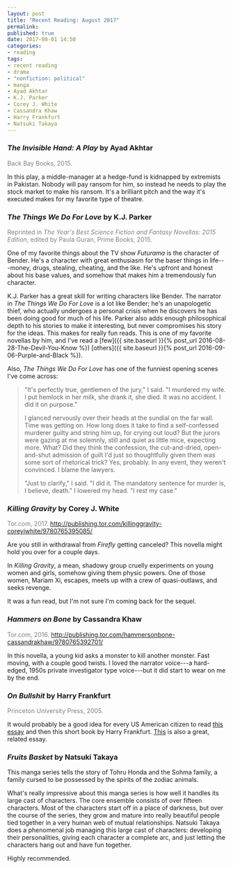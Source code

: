 ```yaml
---
layout: post
title: "Recent Reading: August 2017"
permalink:
published: true
date: 2017-08-01 14:50
categories:
- reading
tags:
- recent reading
- drama
- "nonfiction: political"
- manga
- Ayad Akhtar
- K.J. Parker
- Corey J. White
- Cassandra Khaw
- Harry Frankfurt
- Natsuki Takaya
---
```


### *The Invisible Hand: A Play* by Ayad Akhtar

<p style="color: gray;">Back Bay Books, 2015.</p>

In this play, a middle-manager at a hedge-fund is kidnapped by extremists in Pakistan. Nobody will pay ransom for him, so instead he needs to play the stock market to make his ransom. It's a brilliant pitch and the way it's executed makes for my favorite type of theatre.

### *The Things We Do For Love* by K.J. Parker

<p style="color: gray;">Reprinted in <em>The Year's Best Science Fiction and Fantasy Novellas: 2015 Edition</em>, edited by Paula Guran, Prime Books, 2015.</p>

One of my favorite things about the TV show *Futurama* is the character of Bender. He's a character with great enthusiasm for the baser things in life---money, drugs, stealing, cheating, and the like. He's upfront and honest about his base values, and somehow that makes him a tremendously fun character.

K.J. Parker has a great skill for writing characters like Bender. The narrator in *The Things We Do For Love* is a lot like Bender; he's an unapologetic thief, who actually undergoes a personal crisis when he discovers he has been doing good for much of his life. Parker also adds enough philosophical depth to his stories to make it interesting, but never compromises his story for the ideas. This makes for really fun reads. This is one of my favorite novellas by him, and I've read a [few]({{ site.baseurl }}{% post_url 2016-08-28-The-Devil-You-Know %}) [others]({{ site.baseurl }}{% post_url 2016-09-06-Purple-and-Black %}).

Also, *The Things We Do For Love* has one of the funniest opening scenes I've come across:

<blockquote>

<p>"It's perfectly true, gentlemen of the jury," I said. "I murdered my wife. I put hemlock in her milk, she drank it, she died. It was no accident. I did it on purpose."</p>

<p>I glanced nervously over their heads at the sundial on the far wall. Time was getting on. How long does it take to find a self-confessed murderer guilty and string him up, for crying out loud? But the jurors were gazing at me solemnly, still and quiet as little mice, expecting more. What? Did they think the confession, the cut-and-dried, open-and-shut admission of guilt I'd just so thoughtfully given them was some sort of rhetorical trick? Yes, probably. In any event, they weren't convinced. I blame the lawyers.</p>

<p>"Just to clarify," I said. "I did it. The mandatory sentence for murder is, I believe, death." I lowered my head. "I rest my case."</p>

</blockquote>

### *Killing Gravity* by Corey J. White

<p style="color: gray;">Tor.com, 2017. <a href="http://publishing.tor.com/killinggravity-coreyjwhite/9780765395085/">http://publishing.tor.com/killinggravity-coreyjwhite/9780765395085/</a></p>

Are you still in withdrawal from *Firefly* getting canceled? This novella might hold you over for a couple days.

In *Killing Gravity*, a mean, shadowy group cruelly experiments on young women and girls, somehow giving them physic powers. One of those women, Mariam Xi, escapes, meets up with a crew of quasi-outlaws, and seeks revenge.

It was a fun read, but I'm not sure I'm coming back for the sequel.

### *Hammers on Bone* by Cassandra Khaw

<p style="color: gray;">Tor.com, 2016. <a href="http://publishing.tor.com/hammersonbone-cassandrakhaw/9780765392701/">http://publishing.tor.com/hammersonbone-cassandrakhaw/9780765392701/</a></p>

In this novella, a young kid asks a monster to kill another monster. Fast moving, with a couple good twists. I loved the narrator voice---a hard-edged, 1950s private investigator type voice---but it did start to wear on me by the end.

### *On Bullshit* by Harry Frankfurt

<p style="color: gray;">Princeton University Press, 2005.</p>

It would probably be a good idea for every US American citizen to read [this essay](https://lawfareblog.com/bullshit-and-oath-office-lol-nothing-matters-presidency) and then this short book by Harry Frankfurt. [This](https://lawfareblog.com/what-happens-when-we-dont-believe-presidents-oath) is also a great, related essay.

### *Fruits Basket* by Natsuki Takaya

This manga series tells the story of Tohru Honda and the Sohma family, a family cursed to be possessed by the spirits of the zodiac animals.

What's really impressive about this manga series is how well it handles its large cast of characters. The core ensemble consists of over fifteen characters. Most of the characters start off in a place of darkness, but over the course of the series, they grow and mature into really beautiful people tied together in a very human web of mutual relationships. Natsuki Takaya does a phenomenal job managing this large cast of characters: developing their personalities, giving each character a complete arc, and just letting the characters hang out and have fun together.

Highly recommended.
